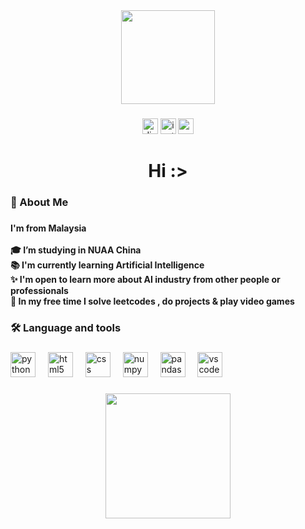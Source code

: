 <div align="center">
  <img height="150" src="https://64.media.tumblr.com/8726ccd5221d4deeefe68c8e24c189cf/9b2ecf486e95dd5e-b3/s400x600/e12c995dd70d8a4d8da4321d75bc8b75c201e757.gif"  />
</div>

###

<div align="center">
  <img src="https://img.shields.io/static/v1?message=Discord&logo=discord&label=&color=7289DA&logoColor=white&labelColor=&style=for-the-badge" height="25" alt="discord logo"  />
  <img src="https://img.shields.io/static/v1?message=Instagram&logo=instagram&label=&color=E4405F&logoColor=white&labelColor=&style=for-the-badge" height="25" alt="instagram logo"  />
  <img src="https://img.shields.io/static/v1?message=WeChat&logo=wechat&label=&color=7BB32A&logoColor=white&labelColor=&style=for-the-badge" height="25" alt="wechat logo"  />
</div>

###

<h1 align="center">Hi :></h1>

###

<h3 align="left">💙 About Me</h3>

###

<h4 align="left">I'm from Malaysia<br><br>🎓 I’m studying in NUAA China<br>📚 I'm currently learning Artificial Intelligence<br>✨ I'm open to learn more about AI industry from other people or professionals<br>🌼 In my free time I solve leetcodes , do projects & play video games</h4>

###

<h3 align="left">🛠 Language and tools</h3>

###

<div align="left">
  <img src="https://cdn.jsdelivr.net/gh/devicons/devicon/icons/python/python-original.svg" height="40" alt="python logo"  />
  <img width="12" />
  <img src="https://cdn.jsdelivr.net/gh/devicons/devicon/icons/html5/html5-original.svg" height="40" alt="html5 logo"  />
  <img width="12" />
  <img src="https://cdn.jsdelivr.net/gh/devicons/devicon/icons/css3/css3-original.svg" height="40" alt="css logo"  />
  <img width="12" />
  <img src="https://cdn.jsdelivr.net/gh/devicons/devicon/icons/numpy/numpy-original.svg" height="40" alt="numpy logo"  />
  <img width="12" />
  <img src="https://cdn.jsdelivr.net/gh/devicons/devicon/icons/pandas/pandas-original.svg" height="40" alt="pandas logo"  />
  <img width="12" />
  <img src="https://cdn.jsdelivr.net/gh/devicons/devicon/icons/vscode/vscode-original.svg" height="40" alt="vscode logo"  />
</div>

###

<h3 align="left"></h3>

###

<div align="center">
</div>

###

<div align="center">
  <img height="200" src="https://i.pinimg.com/originals/4d/92/12/4d92120fdf939bfcd2caea63e4f8863b.gif"  />
</div>

###



